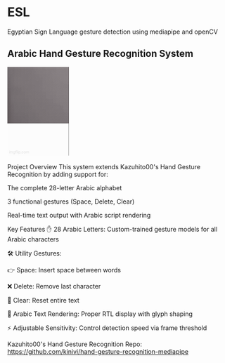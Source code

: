 # ESL
Egyptian Sign Language gesture detection using mediapipe and openCV
## Arabic Hand Gesture Recognition System
![til](./a34057.gif)

Project Overview
This system extends Kazuhito00's Hand Gesture Recognition by adding support for:

The complete 28-letter Arabic alphabet

3 functional gestures (Space, Delete, Clear)

Real-time text output with Arabic script rendering

Key Features
✋ 28 Arabic Letters: Custom-trained gesture models for all Arabic characters

🛠 Utility Gestures:

  👉 Space: Insert space between words

  ❌ Delete: Remove last character

  🧹 Clear: Reset entire text

  📜 Arabic Text Rendering: Proper RTL display with glyph shaping

  ⚡ Adjustable Sensitivity: Control detection speed via frame threshold

Kazuhito00's Hand Gesture Recognition Repo: https://github.com/kinivi/hand-gesture-recognition-mediapipe

